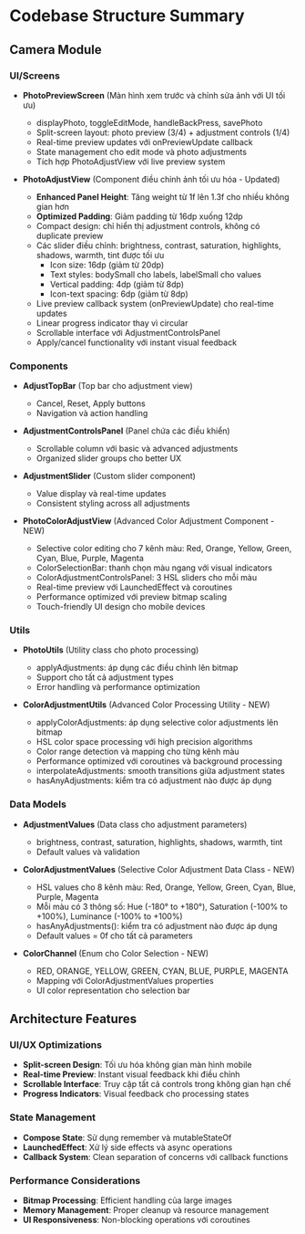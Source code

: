 # Codebase Structure Summary

## Camera Module

### UI/Screens
- **PhotoPreviewScreen** (Màn hình xem trước và chỉnh sửa ảnh với UI tối ưu)
  - displayPhoto, toggleEditMode, handleBackPress, savePhoto
  - Split-screen layout: photo preview (3/4) + adjustment controls (1/4)
  - Real-time preview updates với onPreviewUpdate callback
  - State management cho edit mode và photo adjustments
  - Tích hợp PhotoAdjustView với live preview system

- **PhotoAdjustView** (Component điều chỉnh ảnh tối ưu hóa - Updated)
  - **Enhanced Panel Height**: Tăng weight từ 1f lên 1.3f cho nhiều không gian hơn
  - **Optimized Padding**: Giảm padding từ 16dp xuống 12dp
  - Compact design: chỉ hiển thị adjustment controls, không có duplicate preview
  - Các slider điều chỉnh: brightness, contrast, saturation, highlights, shadows, warmth, tint được tối ưu
    - Icon size: 16dp (giảm từ 20dp)
    - Text styles: bodySmall cho labels, labelSmall cho values
    - Vertical padding: 4dp (giảm từ 8dp)
    - Icon-text spacing: 6dp (giảm từ 8dp)
  - Live preview callback system (onPreviewUpdate) cho real-time updates
  - Linear progress indicator thay vì circular
  - Scrollable interface với AdjustmentControlsPanel
  - Apply/cancel functionality với instant visual feedback

### Components
- **AdjustTopBar** (Top bar cho adjustment view)
  - Cancel, Reset, Apply buttons
  - Navigation và action handling

- **AdjustmentControlsPanel** (Panel chứa các điều khiển)
  - Scrollable column với basic và advanced adjustments
  - Organized slider groups cho better UX

- **AdjustmentSlider** (Custom slider component)
  - Value display và real-time updates
  - Consistent styling across all adjustments

- **PhotoColorAdjustView** (Advanced Color Adjustment Component - NEW)
  - Selective color editing cho 7 kênh màu: Red, Orange, Yellow, Green, Cyan, Blue, Purple, Magenta
  - ColorSelectionBar: thanh chọn màu ngang với visual indicators
  - ColorAdjustmentControlsPanel: 3 HSL sliders cho mỗi màu
  - Real-time preview với LaunchedEffect và coroutines
  - Performance optimized với preview bitmap scaling
  - Touch-friendly UI design cho mobile devices

### Utils
- **PhotoUtils** (Utility class cho photo processing)
  - applyAdjustments: áp dụng các điều chỉnh lên bitmap
  - Support cho tất cả adjustment types
  - Error handling và performance optimization

- **ColorAdjustmentUtils** (Advanced Color Processing Utility - NEW)
  - applyColorAdjustments: áp dụng selective color adjustments lên bitmap
  - HSL color space processing với high precision algorithms
  - Color range detection và mapping cho từng kênh màu
  - Performance optimized với coroutines và background processing
  - interpolateAdjustments: smooth transitions giữa adjustment states
  - hasAnyAdjustments: kiểm tra có adjustment nào được áp dụng

### Data Models
- **AdjustmentValues** (Data class cho adjustment parameters)
  - brightness, contrast, saturation, highlights, shadows, warmth, tint
  - Default values và validation

- **ColorAdjustmentValues** (Selective Color Adjustment Data Class - NEW)
  - HSL values cho 8 kênh màu: Red, Orange, Yellow, Green, Cyan, Blue, Purple, Magenta
  - Mỗi màu có 3 thông số: Hue (-180° to +180°), Saturation (-100% to +100%), Luminance (-100% to +100%)
  - hasAnyAdjustments(): kiểm tra có adjustment nào được áp dụng
  - Default values = 0f cho tất cả parameters

- **ColorChannel** (Enum cho Color Selection - NEW)
  - RED, ORANGE, YELLOW, GREEN, CYAN, BLUE, PURPLE, MAGENTA
  - Mapping với ColorAdjustmentValues properties
  - UI color representation cho selection bar

## Architecture Features

### UI/UX Optimizations
- **Split-screen Design**: Tối ưu hóa không gian màn hình mobile
- **Real-time Preview**: Instant visual feedback khi điều chỉnh
- **Scrollable Interface**: Truy cập tất cả controls trong không gian hạn chế
- **Progress Indicators**: Visual feedback cho processing states

### State Management
- **Compose State**: Sử dụng remember và mutableStateOf
- **LaunchedEffect**: Xử lý side effects và async operations
- **Callback System**: Clean separation of concerns với callback functions

### Performance Considerations
- **Bitmap Processing**: Efficient handling của large images
- **Memory Management**: Proper cleanup và resource management
- **UI Responsiveness**: Non-blocking operations với coroutines
